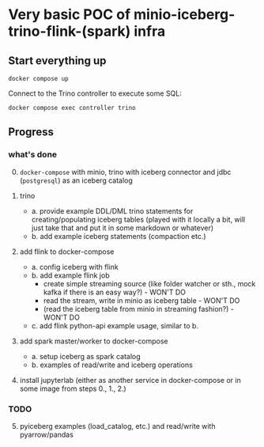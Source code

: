 # Very basic POC of minio-iceberg-trino-flink-(spark) infra

## Start everything up

```shell
docker compose up
```

Connect to the Trino controller to execute some SQL:

```shell
docker compose exec controller trino
```

## Progress

### what's done

0. `docker-compose` with minio, trino with iceberg connector and jdbc (`postgresql`) as an iceberg catalog
  
1. trino
   - a. provide example DDL/DML trino statements for creating/populating iceberg tables (played with it locally a bit, will just take that and put it in some markdown or whatever)
   - b. add example iceberg statements (compaction etc.)
2. add flink to docker-compose
   - a. config iceberg with flink
   - b. add example flink job
      - create simple streaming source (like folder watcher or sth., mock kafka if there is an easy way?) - WON'T DO
      - read the stream, write in minio as iceberg table - WON'T DO
      - (read the iceberg table from minio in streaming fashion?) - WON'T DO
   - c. add flink python-api example usage, similar to b. 
3. add spark master/worker to docker-compose
   - a. setup iceberg as spark catalog
   - b. examples of read/write and iceberg operations
4. install jupyterlab (either as another service in docker-compose or in some image from steps 0., 1., 2.)

### TODO

5. pyiceberg examples (load_catalog, etc.) and read/write with pyarrow/pandas
